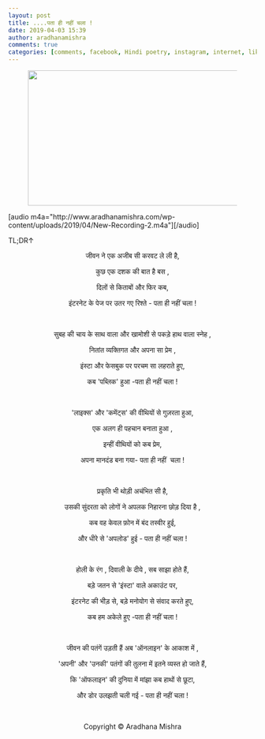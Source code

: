 ```yaml
---
layout: post
title: ....पता ही नहीं चला !
date: 2019-04-03 15:39
author: aradhanamishra
comments: true
categories: [comments, facebook, Hindi poetry, instagram, internet, likes, Poetry Hindi]
---
```

<p><!-- wp:image {"id":906,"align":"center","width":495,"height":274} --></p>
<figure><img src="http://www.aradhanamishra.com/wp-content/uploads/2019/04/internet-waala-love-1024x567.jpg" alt="" width="495" height="274" /></figure>
<p>[audio m4a="http://www.aradhanamishra.com/wp-content/uploads/2019/04/New-Recording-2.m4a"][/audio]</p>
<p>TL;DR↑</p>
<p><!-- /wp:image --><!-- wp:paragraph --></p>
<p><!-- /wp:paragraph --><!-- wp:paragraph {"align":"center"} --></p>
<p style="text-align: center;">जीवन ने एक अजीब सी करवट ले ली है,</p>
<p><!-- /wp:paragraph --><!-- wp:paragraph {"align":"center"} --></p>
<p style="text-align: center;">कुछ एक दशक की बात है बस ,</p>
<p><!-- /wp:paragraph --><!-- wp:paragraph {"align":"center"} --></p>
<p style="text-align: center;">दिलों से किताबों और फिर कब,</p>
<p><!-- /wp:paragraph --><!-- wp:paragraph {"align":"center"} --></p>
<p style="text-align: center;">इंटरनेट के पेज पर उतर गए रिश्ते - पता ही नहीं चला !</p>
<p style="text-align: center;"> </p>
<p><!-- /wp:paragraph --><!-- wp:paragraph --></p>
<p><!-- /wp:paragraph --><!-- wp:paragraph {"align":"center"} --></p>
<p style="text-align: center;">सुबह की चाय के साथ वाला और खामोशी से पकड़े हाथ वाला स्नेह ,</p>
<p><!-- /wp:paragraph --><!-- wp:paragraph {"align":"center"} --></p>
<p style="text-align: center;">नितांत व्यक्तिगत और अपना सा प्रेम ,</p>
<p><!-- /wp:paragraph --><!-- wp:paragraph {"align":"center"} --></p>
<p style="text-align: center;">इंस्टा और फेसबुक पर परचम सा लहराते हुए,</p>
<p><!-- /wp:paragraph --><!-- wp:paragraph {"align":"center"} --></p>
<p style="text-align: center;">कब 'पब्लिक' हुआ -पता ही नहीं चला !</p>
<p style="text-align: center;"> </p>
<p><!-- /wp:paragraph --><!-- wp:paragraph --></p>
<p><!-- /wp:paragraph --><!-- wp:paragraph {"align":"center"} --></p>
<p style="text-align: center;">'लाइक्स' और 'कमेंट्स' की वीथियों से गुज़रता हुआ,</p>
<p><!-- /wp:paragraph --><!-- wp:paragraph {"align":"center"} --></p>
<p style="text-align: center;">एक अलग ही पहचान बनाता हुआ ,</p>
<p><!-- /wp:paragraph --><!-- wp:paragraph {"align":"center"} --></p>
<p style="text-align: center;">इन्हीं वीथियों को कब प्रेम,</p>
<p><!-- /wp:paragraph --><!-- wp:paragraph {"align":"center"} --></p>
<p style="text-align: center;">अपना मानदंड बना गया- पता ही नहीं  चला !</p>
<p style="text-align: center;"> </p>
<p><!-- /wp:paragraph --><!-- wp:paragraph --></p>
<p><!-- /wp:paragraph --><!-- wp:paragraph {"align":"center"} --></p>
<p style="text-align: center;">प्रकृति भी थोड़ी अचंभित सी है,</p>
<p><!-- /wp:paragraph --><!-- wp:paragraph {"align":"center"} --></p>
<p style="text-align: center;">उसकी सुंदरता को लोगों ने अपलक निहारना छोड़ दिया है ,</p>
<p><!-- /wp:paragraph --><!-- wp:paragraph {"align":"center"} --></p>
<p style="text-align: center;">कब वह केवल फ़ोन में बंद तस्वीर हुई,</p>
<p><!-- /wp:paragraph --><!-- wp:paragraph {"align":"center"} --></p>
<p style="text-align: center;">और धीरे से 'अपलोड' हुई - पता ही नहीं चला !</p>
<p style="text-align: center;"> </p>
<p><!-- /wp:paragraph --><!-- wp:paragraph --></p>
<p><!-- /wp:paragraph --><!-- wp:paragraph {"align":"center"} --></p>
<p style="text-align: center;">होली के रंग , दिवाली के दीये , सब साझा होते हैं,</p>
<p><!-- /wp:paragraph --><!-- wp:paragraph {"align":"center"} --></p>
<p style="text-align: center;">बड़े जतन से 'इंस्टा' वाले अकाउंट पर,</p>
<p><!-- /wp:paragraph --><!-- wp:paragraph {"align":"center"} --></p>
<p style="text-align: center;">इंटरनेट की भीड़ से, बड़े मनोयोग से संवाद करते हुए,</p>
<p><!-- /wp:paragraph --><!-- wp:paragraph {"align":"center"} --></p>
<p style="text-align: center;">कब हम अकेले हुए -पता ही नहीं चला !</p>
<p style="text-align: center;"> </p>
<p><!-- /wp:paragraph --><!-- wp:paragraph --></p>
<p><!-- /wp:paragraph --><!-- wp:paragraph {"align":"center"} --></p>
<p style="text-align: center;">जीवन की पतंगें उड़ती हैं अब 'ऑनलाइन' के आकाश में ,</p>
<p><!-- /wp:paragraph --><!-- wp:paragraph {"align":"center"} --></p>
<p style="text-align: center;">'अपनी' और 'उनकी' पतंगों की तुलना में इतने व्यस्त हो जाते हैं,</p>
<p><!-- /wp:paragraph --><!-- wp:paragraph {"align":"center"} --></p>
<p style="text-align: center;">कि 'ऑफलाइन' की दुनिया में मांझा कब हाथों से छूटा,</p>
<p><!-- /wp:paragraph --><!-- wp:paragraph {"align":"center"} --></p>
<p style="text-align: center;">और डोर उलझती चली गई - पता ही नहीं चला !</p>
<p><!-- /wp:paragraph --><!-- wp:paragraph {"align":"center"} --></p>
<p style="text-align: center;"> </p>
<p><!-- /wp:paragraph --><!-- wp:paragraph {"align":"center"} --></p>
<p style="text-align: center;">Copyright © Aradhana Mishra</p>
<p><!-- /wp:paragraph --><!-- wp:paragraph --></p>
<p> </p>
<p><!-- /wp:paragraph --><!-- wp:paragraph --></p>
<p> </p>
<p><!-- /wp:paragraph --><!-- wp:paragraph --></p>
<p><!-- /wp:paragraph --><!-- wp:paragraph --></p>
<p><!-- /wp:paragraph --></p>
